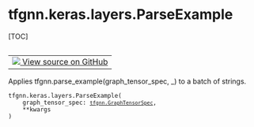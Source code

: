 <!-- lint-g3mark -->

# tfgnn.keras.layers.ParseExample

[TOC]

<!-- Insert buttons and diff -->

<table class="tfo-notebook-buttons tfo-api nocontent" align="left">
<td>
  <a target="_blank" href="https://github.com/tensorflow/gnn/tree/master/tensorflow_gnn/keras/layers/parse_example.py#L25-L38">
    <img src="https://www.tensorflow.org/images/GitHub-Mark-32px.png" />
    View source on GitHub
  </a>
</td>
</table>

Applies tfgnn.parse_example(graph_tensor_spec, \_) to a batch of strings.

<pre class="devsite-click-to-copy prettyprint lang-py tfo-signature-link">
<code>tfgnn.keras.layers.ParseExample(
    graph_tensor_spec: <a href="../../../tfgnn/GraphTensorSpec.md"><code>tfgnn.GraphTensorSpec</code></a>,
    **kwargs
)
</code></pre>

<!-- Placeholder for "Used in" -->
